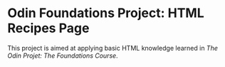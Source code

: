 # Odin Foundations Project: HTML Recipes Page
This project is aimed at applying basic HTML knowledge learned in *The Odin Projet: The Foundations Course*.

